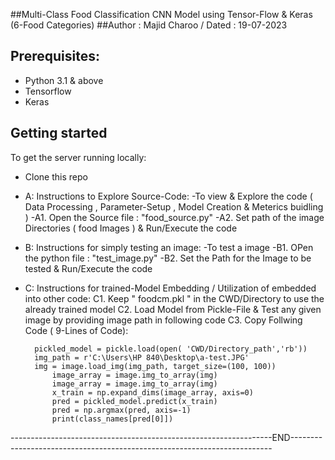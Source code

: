 ##Multi-Class Food Classification CNN Model using Tensor-Flow & Keras (6-Food Categories)
##Author : Majid Charoo / Dated : 19-07-2023

## Prerequisites:
- Python 3.1  & above
- Tensorflow
- Keras

## Getting started
To get the server running locally:

- Clone this repo
- A: Instructions to Explore Source-Code: 
	-To view & Explore the code ( Data Processing , Parameter-Setup , Model Creation & Meterics buidling )
	 	-A1. Open the Source file : "food_source.py"
		-A2. Set path of the image Directories ( food Images ) &  Run/Execute the code

- B: Instructions for simply testing an image: 
	-To test a image
	-B1. OPen the python file : "test_image.py"
	-B2. Set the Path for the Image to be tested &  Run/Execute the code
- C: Instructions for trained-Model Embedding / Utilization of embedded into other code: 
	C1. Keep " foodcm.pkl " in the CWD/Directory to use the already trained model
	C2. Load Model from Pickle-File & Test any given image by providing image path in following code
	C3.  Copy Follwing Code ( 9-Lines of Code):

		pickled_model = pickle.load(open( 'CWD/Directory_path','rb'))
		img_path = r'C:\Users\HP 840\Desktop\a-test.JPG'
  	  	img = image.load_img(img_path, target_size=(100, 100))
    		image_array = image.img_to_array(img)
    		image_array = image.img_to_array(img)
    		x_train = np.expand_dims(image_array, axis=0)
    		pred = pickled_model.predict(x_train)
    		pred = np.argmax(pred, axis=-1)
    		print(class_names[pred[0]]) 


-----------------------------------------------------------------END-------------------------------------------------------------------------








